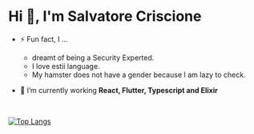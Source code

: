 <h1 align="">Hi 👋, I'm Salvatore Criscione</h1>

- ⚡ Fun fact, I ...
    - dreamt of being a Security Experted.
    - I love estii language.
    - My hamster does not have a gender because I am lazy to check.

- 🌱 I’m currently working **React, Flutter, Typescript and Elixir**

<br />

[![Top Langs](https://github-readme-stats.vercel.app/api/top-langs/?username=salvatorecriscioneweb&theme=radical)](https://github.com/salvatorecriscioneweb/github-readme-stats)
